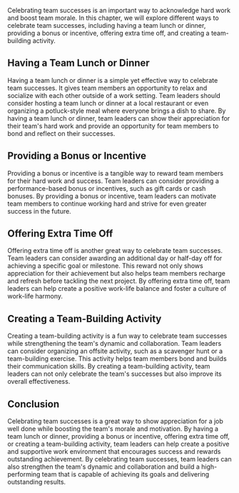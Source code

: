 

Celebrating team successes is an important way to acknowledge hard work and boost team morale. In this chapter, we will explore different ways to celebrate team successes, including having a team lunch or dinner, providing a bonus or incentive, offering extra time off, and creating a team-building activity.

## Having a Team Lunch or Dinner

Having a team lunch or dinner is a simple yet effective way to celebrate team successes. It gives team members an opportunity to relax and socialize with each other outside of a work setting. Team leaders should consider hosting a team lunch or dinner at a local restaurant or even organizing a potluck-style meal where everyone brings a dish to share. By having a team lunch or dinner, team leaders can show their appreciation for their team's hard work and provide an opportunity for team members to bond and reflect on their successes.

## Providing a Bonus or Incentive

Providing a bonus or incentive is a tangible way to reward team members for their hard work and success. Team leaders can consider providing a performance-based bonus or incentives, such as gift cards or cash bonuses. By providing a bonus or incentive, team leaders can motivate team members to continue working hard and strive for even greater success in the future.

## Offering Extra Time Off

Offering extra time off is another great way to celebrate team successes. Team leaders can consider awarding an additional day or half-day off for achieving a specific goal or milestone. This reward not only shows appreciation for their achievement but also helps team members recharge and refresh before tackling the next project. By offering extra time off, team leaders can help create a positive work-life balance and foster a culture of work-life harmony.

## Creating a Team-Building Activity

Creating a team-building activity is a fun way to celebrate team successes while strengthening the team's dynamic and collaboration. Team leaders can consider organizing an offsite activity, such as a scavenger hunt or a team-building exercise. This activity helps team members bond and builds their communication skills. By creating a team-building activity, team leaders can not only celebrate the team's successes but also improve its overall effectiveness.

## Conclusion

Celebrating team successes is a great way to show appreciation for a job well done while boosting the team's morale and motivation. By having a team lunch or dinner, providing a bonus or incentive, offering extra time off, or creating a team-building activity, team leaders can help create a positive and supportive work environment that encourages success and rewards outstanding achievement. By celebrating team successes, team leaders can also strengthen the team's dynamic and collaboration and build a high-performing team that is capable of achieving its goals and delivering outstanding results.
